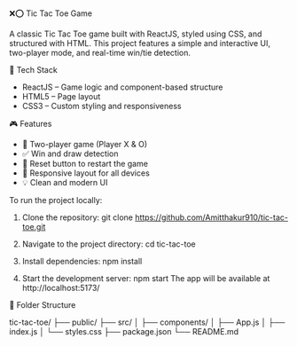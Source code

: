 ❌⭕ Tic Tac Toe Game

A classic Tic Tac Toe game built with ReactJS, styled using CSS, and structured with HTML.
This project features a simple and interactive UI, two-player mode, and real-time win/tie detection.

🚀 Tech Stack

- ReactJS – Game logic and component-based structure
- HTML5 – Page layout
- CSS3 – Custom styling and responsiveness

🎮 Features

- 🔁 Two-player game (Player X & O)
- ✅ Win and draw detection
- 🔄 Reset button to restart the game
- 📱 Responsive layout for all devices
- 💡 Clean and modern UI

To run the project locally:

1. Clone the repository:
git clone https://github.com/Amitthakur910/tic-tac-toe.git

2. Navigate to the project directory:
cd tic-tac-toe

3. Install dependencies:
npm install

4. Start the development server:
npm start
The app will be available at http://localhost:5173/


📁 Folder Structure

tic-tac-toe/
├── public/
├── src/
│   ├── components/
│   ├── App.js
│   ├── index.js
│   └── styles.css
├── package.json
└── README.md

